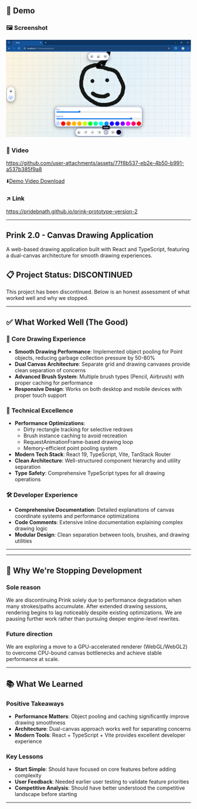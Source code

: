 ## 🔴 Demo

### 🖼️ Screenshot

<a href="https://pridebnath.github.io/prink"><img src="public/images/prink-v2.png" />
</a>

### 🎥 Video

https://github.com/user-attachments/assets/77f8b537-eb2e-4b50-b991-a537b385f9a8


⬇️[Demo Video Download](public/videos/prink-2.mp4)


### ↗️ Link
https://pridebnath.github.io/prink-prototype-version-2

--- 
## Prink 2.0 - Canvas Drawing Application

A web-based drawing application built with React and TypeScript, featuring a dual-canvas architecture for smooth drawing experiences.

## 📋 Project Status: **DISCONTINUED**

This project has been discontinued. Below is an honest assessment of what worked well and why we stopped.

---

## ✅ **What Worked Well (The Good)**

### 🎨 **Core Drawing Experience**
- **Smooth Drawing Performance**: Implemented object pooling for Point objects, reducing garbage collection pressure by 50-80%
- **Dual Canvas Architecture**: Separate grid and drawing canvases provide clean separation of concerns
- **Advanced Brush System**: Multiple brush types (Pencil, Airbrush) with proper caching for performance
- **Responsive Design**: Works on both desktop and mobile devices with proper touch support

### 🚀 **Technical Excellence**
- **Performance Optimizations**: 
  - Dirty rectangle tracking for selective redraws
  - Brush instance caching to avoid recreation
  - RequestAnimationFrame-based drawing loop
  - Memory-efficient point pooling system
- **Modern Tech Stack**: React 19, TypeScript, Vite, TanStack Router
- **Clean Architecture**: Well-structured component hierarchy and utility separation
- **Type Safety**: Comprehensive TypeScript types for all drawing operations

### 🛠 **Developer Experience**
- **Comprehensive Documentation**: Detailed explanations of canvas coordinate systems and performance optimizations
- **Code Comments**: Extensive inline documentation explaining complex drawing logic
- **Modular Design**: Clean separation between tools, brushes, and drawing utilities

---

---

## 🤔 **Why We're Stopping Development**

### Sole reason
We are discontinuing Prink solely due to performance degradation when many strokes/paths accumulate. After extended drawing sessions, rendering begins to lag noticeably despite existing optimizations. We are pausing further work rather than pursuing deeper engine-level rewrites.

### Future direction
We are exploring a move to a GPU-accelerated renderer (WebGL/WebGL2) to overcome CPU-bound canvas bottlenecks and achieve stable performance at scale.

---

## 📚 **What We Learned**

### **Positive Takeaways**
- **Performance Matters**: Object pooling and caching significantly improve drawing smoothness
- **Architecture**: Dual-canvas approach works well for separating concerns
- **Modern Tools**: React + TypeScript + Vite provides excellent developer experience

### **Key Lessons**
- **Start Simple**: Should have focused on core features before adding complexity
- **User Feedback**: Needed earlier user testing to validate feature priorities
- **Competitive Analysis**: Should have better understood the competitive landscape before starting

---

 

